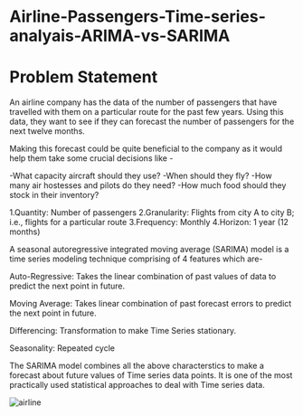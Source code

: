 # Airline-Passengers-Time-series-analyais-ARIMA-vs-SARIMA

# Problem Statement
An airline company has the data of the number of passengers that have travelled with them on a particular route for the past few years. Using this data, they want to see if they can forecast the number of passengers for the next twelve months.

Making this forecast could be quite beneficial to the company as it would help them take some crucial decisions like -

-What capacity aircraft should they use?
-When should they fly?
-How many air hostesses and pilots do they need?
-How much food should they stock in their inventory?

1.Quantity: Number of passengers
2.Granularity: Flights from city A to city B; i.e., flights for a particular route
3.Frequency: Monthly
4.Horizon: 1 year (12 months)

A seasonal autoregressive integrated moving average (SARIMA) model is a time series modeling technique comprising of 4 features which are-

Auto-Regressive: Takes the linear combination of past values of data to predict the next point in future.

Moving Average: Takes linear combination of past forecast errors to predict the next point in future.

Differencing: Transformation to make Time Series stationary.

Seasonality: Repeated cycle

The SARIMA model combines all the above characterstics to make a forecast about future values of Time series data points. It is one of the most practically used statistical approaches to deal with Time series data.

![airline](https://user-images.githubusercontent.com/89026851/192047029-3cee046a-6364-4523-966a-aa443823aedb.png)
